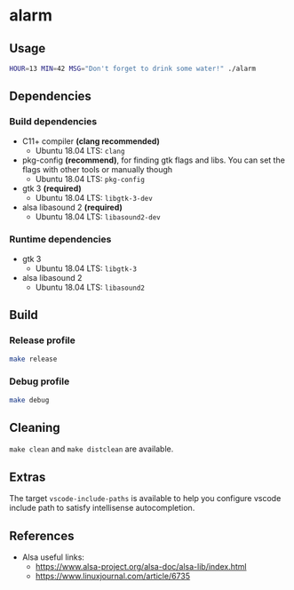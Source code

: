 # alarm

## Usage

```bash
HOUR=13 MIN=42 MSG="Don't forget to drink some water!" ./alarm
```

## Dependencies

### Build dependencies

- C11+ compiler **(clang recommended)**
  - Ubuntu 18.04 LTS: `clang`
- pkg-config **(recommend)**, for finding gtk flags and libs. You can set the flags with other tools or manually though
  - Ubuntu 18.04 LTS: `pkg-config`
- gtk 3 **(required)**
  - Ubuntu 18.04 LTS: `libgtk-3-dev`
- alsa libasound 2 **(required)**
  - Ubuntu 18.04 LTS: `libasound2-dev`

### Runtime dependencies

- gtk 3
  - Ubuntu 18.04 LTS: `libgtk-3`
- alsa libasound 2
  - Ubuntu 18.04 LTS: `libasound2`

## Build

### Release profile

```bash
make release
```

### Debug profile

```bash
make debug
```

## Cleaning

`make clean` and `make distclean` are available.

## Extras

The target `vscode-include-paths` is available to help you configure vscode include path to satisfy intellisense autocompletion.

## References

- Alsa useful links:
  - https://www.alsa-project.org/alsa-doc/alsa-lib/index.html
  - https://www.linuxjournal.com/article/6735
